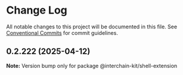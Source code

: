 # Change Log

All notable changes to this project will be documented in this file.
See [Conventional Commits](https://conventionalcommits.org) for commit guidelines.

## 0.2.222 (2025-04-12)

**Note:** Version bump only for package @interchain-kit/shell-extension
